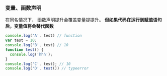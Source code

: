 
### 变量、函数声明

  在同名情况下， 函数声明提升会覆盖变量提提升。
  **但如果代码在运行到赋值语句后，变量值将会替代函数**

  ```js
  console.log('A', test) // function
  var test = 10;
  console.log('B', test) // 10
  function test() {
    console.log('hhh');
  }
  console.log('C', test); // 10
  console.log('D', test()) // typeerror
  ```

###
